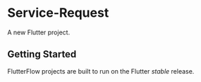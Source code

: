 # Service-Request

A new Flutter project.

## Getting Started

FlutterFlow projects are built to run on the Flutter _stable_ release.
